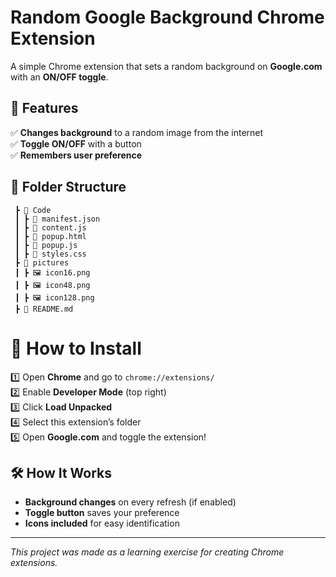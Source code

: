# **Random Google Background Chrome Extension**  

A simple Chrome extension that sets a random background on **Google.com** with an **ON/OFF toggle**.  

## 🚀 Features  
✅ **Changes background** to a random image from the internet  
✅ **Toggle ON/OFF** with a button  
✅ **Remembers user preference**  

## 📂 Folder Structure  

```📦 My_Chrome_Extension
 ┣ 📂 Code
 ┃ ┣ 📜 manifest.json
 ┃ ┣ 📜 content.js
 ┃ ┣ 📜 popup.html
 ┃ ┣ 📜 popup.js
 ┃ ┣ 📜 styles.css
 ┣ 📂 pictures
 ┃ ┣ 🖼 icon16.png
 ┃ ┣ 🖼 icon48.png
 ┃ ┣ 🖼 icon128.png
 ┣ 📜 README.md
 ```

 # 🔧 How to Install  
1️⃣ Open **Chrome** and go to `chrome://extensions/`  
2️⃣ Enable **Developer Mode** (top right)  
3️⃣ Click **Load Unpacked**  
4️⃣ Select this extension’s folder  
5️⃣ Open **Google.com** and toggle the extension!  

## 🛠 How It Works  
- **Background changes** on every refresh (if enabled)  
- **Toggle button** saves your preference  
- **Icons included** for easy identification  

---

*This project was made as a learning exercise for creating Chrome extensions.* 
